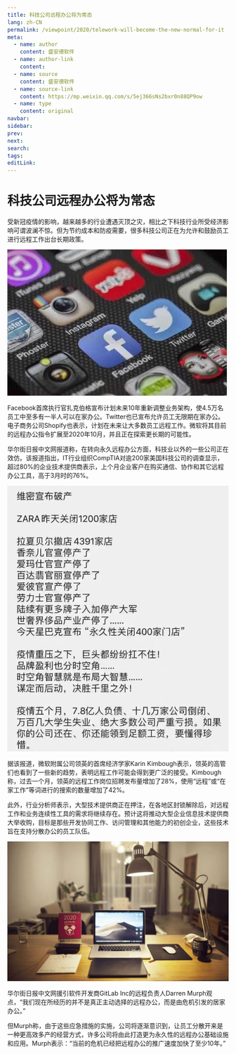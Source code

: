 ```yaml
---
title: 科技公司远程办公将为常态
lang: zh-CN
permalink: /viewpoint/2020/telework-will-become-the-new-normal-for-it
meta:
  - name: author
    content: 盛安德软件
  - name: author-link
    content: 
  - name: source
    content: 盛安德软件
  - name: source-link
    content: https://mp.weixin.qq.com/s/5ej366sNs2bxr0n88QP9ow
  - name: type
    content: original
navbar:
sidebar:
prev:
next:
search:
tags:
editLink:
---
```

# 科技公司远程办公将为常态

<copyright :meta="$frontmatter.meta" />

受新冠疫情的影响，越来越多的行业遭遇灭顶之灾，相比之下科技行业所受经济影响可谓波澜不惊。但为节约成本和防疫需要，很多科技公司正在为允许和鼓励员工进行远程工作出台长期政策。

![](./tc.03.01.008/1.jpg)

Facebook首席执行官扎克伯格宣布计划未来10年重新调整业务架构，使4.5万名员工中至多有一半人可以在家办公。Twitter也已宣布允许员工无限期在家办公。电子商务公司Shopify也表示，计划在未来让大多数员工远程工作。微软将其目前的远程办公指令扩展至2020年10月，并且正在探索更长期的可能性。

华尔街日报中文网报道称，在转向永久远程办公方面，科技业以外的一些公司正在效仿。该报道指出，IT行业组织CompTIA对逾200家美国科技公司的调查显示，超过80%的企业技术提供商表示，上个月企业客户在购买通信、协作和其它远程办公工具，高于3月时的76%。

![](./tc.03.01.008/2.jpg)

据该报道，微软附属公司领英的首席经济学家Karin Kimbough表示，领英的高管们也看到了一些新的趋势，表明远程工作可能会得到更广泛的接受。Kimbough称，过去一个月，领英的远程工作岗位招聘发布量增加了28%，使用“远程”或“在家工作”等词进行的搜索的数量增加了42%。

此外，行业分析师表示，大型技术提供商正在押注，在各地区封锁解除后，对远程工作和业务连续性工具的需求将继续存在。预计这将推动大型企业信息技术提供商大举收购，目标是那些开发协同工作、访问管理和其他能力的初创企业，这些技术旨在支持分散办公的员工队伍。

![](./tc.03.01.008/3.jpg)

华尔街日报中文网援引软件开发商GitLab Inc的远程负责人Darren Murph观点，“我们现在所经历的并不是真正主动选择的远程办公，而是由危机引发的居家办公。”

但Murph称，由于这些应急措施的实施，公司将逐渐意识到，让员工分散开来是一种更高效多产的经营方式，许多公司将由此打造更为永久性的远程办公基础设施和应用。Murph表示：“当前的危机已经把远程办公的推广速度加快了至少10年。”